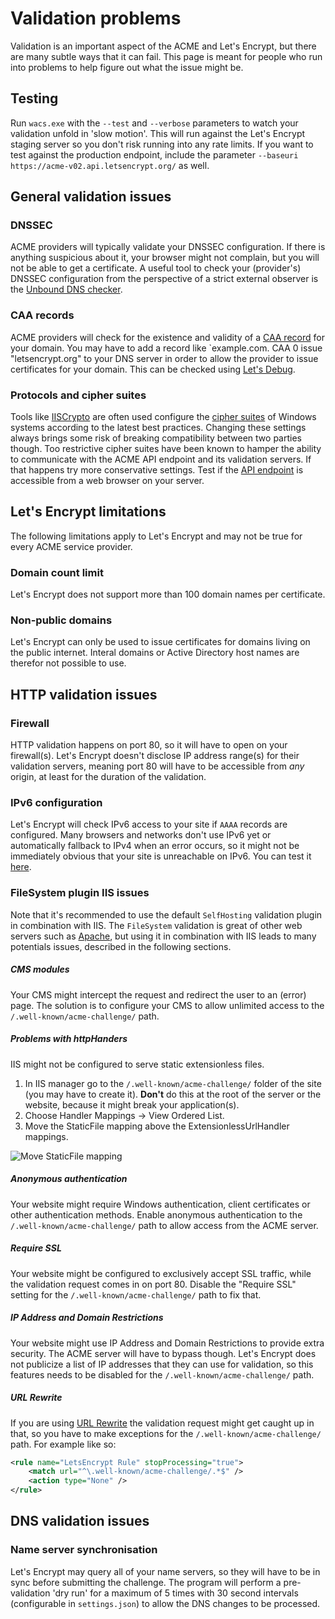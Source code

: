 ---
---
# Validation problems
Validation is an important aspect of the ACME and Let's Encrypt, but there are many subtle ways 
that it can fail. This page is meant for people who run into problems to help figure out what 
the issue might be.

## Testing 
Run `wacs.exe` with the `‑‑test` and `‑‑verbose` parameters to watch your validation unfold in 
'slow motion'. This will run against the Let's Encrypt staging server so you don't risk 
running into any rate limits. If you want to test against the production endpoint, include the
parameter `‑‑baseuri https://acme-v02.api.letsencrypt.org/` as well.

## General validation issues

### DNSSEC
ACME providers will typically validate your DNSSEC configuration. If there is anything suspicious 
about it, your browser might not complain, but you will not be able to get a certificate. A useful 
tool to check your (provider's) DNSSEC configuration from the perspective of a strict external
observer is the [Unbound DNS checker](https://unboundtest.com/).

### CAA records
ACME providers will check for the existence and validity of a 
[CAA record](https://support.dnsimple.com/articles/caa-record/) for your domain. You may have to add
a record like `example.com. CAA 0 issue "letsencrypt.org" to your DNS server in order to allow the
provider to issue certificates for your domain. This can be checked using 
[Let's Debug](https://letsdebug.net/).

### Protocols and cipher suites
Tools like [IISCrypto](https://www.nartac.com/Products/IISCrypto) are often used configure the 
[cipher suites](http://letsencrypt.readthedocs.io/en/latest/ciphers.html) of Windows systems 
according to the latest best practices. Changing these settings always brings some risk of 
breaking compatibility between two parties though. Too restrictive cipher suites have been known 
to hamper the ability to communicate with the ACME API endpoint and its validation servers. If 
that happens try more conservative settings. Test if the 
[API endpoint](https://acme-v02.api.letsencrypt.org) is accessible from a web browser on 
your server.

## Let's Encrypt limitations
The following limitations apply to Let's Encrypt and may not be true for every ACME 
service provider.

### Domain count limit
Let's Encrypt does not support more than 100 domain names per certificate.

### Non-public domains
Let's Encrypt can only be used to issue certificates for domains living on the
public internet. Interal domains or Active Directory host names are therefor not
possible to use.

## HTTP validation issues

### Firewall
HTTP validation happens on port 80, so it will have to open on your firewall(s). Let's Encrypt 
doesn't disclose IP address range(s) for their validation servers, meaning port 80 will have 
to be accessible from *any* origin, at least for the duration of the validation.

### IPv6 configuration 
Let's Encrypt will check IPv6 access to your site if `AAAA` records are configured. Many browsers
and networks don't use IPv6 yet or automatically fallback to IPv4 when an error occurs, so 
it might not be immediately obvious that your site is unreachable on IPv6. You can test 
it [here](http://ipv6-test.com/validate.php).

### FileSystem plugin IIS issues
Note that it's recommended to use the default `SelfHosting` validation plugin in combination 
with IIS. The `FileSystem` validation is great of other web servers such as 
[Apache](/manual/advanced-use/examples/apache), but using it in combination with IIS 
leads to many potentials issues, described in the following sections.

##### CMS modules
Your CMS might intercept the request and redirect the user to an (error) page. The solution 
is to configure your CMS to allow unlimited access to the `/.well-known/acme-challenge/` 
path.

##### Problems with httpHanders
IIS might not be configured to serve static extensionless files. 

1. In IIS manager go to the `/.well-known/acme-challenge/` folder of the site (you may have to 
create it). **Don't** do this at the root of the server or the website, because it might 
break your application(s).
2. Choose Handler Mappings -> View Ordered List.
3. Move the StaticFile mapping above the ExtensionlessUrlHandler mappings. 

![Move StaticFile mapping](http://i.stack.imgur.com/nkvrL.png)

##### Anonymous authentication
Your website might require Windows authentication, client certificates or other 
authentication methods. Enable anonymous authentication to the `/.well-known/acme-challenge/` 
path to allow access from the ACME server.

##### Require SSL
Your website might be configured to exclusively accept SSL traffic, while the validation 
request comes in on port 80. Disable the "Require SSL" setting for the 
`/.well-known/acme-challenge/` path to fix that.

##### IP Address and Domain Restrictions
Your website might use IP Address and Domain Restrictions to provide extra security. 
The ACME server will have to bypass though. Let's Encrypt does not publicize a list of 
IP addresses that they can use for validation, so this features needs to be disabled 
for the `/.well-known/acme-challenge/` path.

##### URL Rewrite 
If you are using [URL Rewrite](https://www.iis.net/downloads/microsoft/url-rewrite) the 
validation request might get caught up in that, so you have to make exceptions for 
the `/.well-known/acme-challenge/` path. For example like so:

```XML
<rule name="LetsEncrypt Rule" stopProcessing="true">
    <match url="^\.well-known/acme-challenge/.*$" />
    <action type="None" />
</rule>
```

## DNS validation issues

### Name server synchronisation
Let's Encrypt may query all of your name servers, so they will have to be 
in sync before submitting the challenge. The program will perform a pre-validation
'dry run' for a maximum of 5 times with 30 second intervals (configurable in 
`settings.json`) to allow the DNS changes to be processed.
